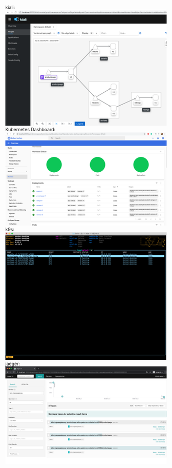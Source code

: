 kiali:
![Image description | width=100](Screen%20Shot%202020-04-30%20at%209.00.47%20PM.png)
Kubernetes Dashboard:
![Image description | width=100](Screen%20Shot%202020-04-30%20at%209.01.31%20PM.png)
k9s:
![Image description | width=100](Screen%20Shot%202020-04-30%20at%209.02.44%20PM.png)
jaeger:
![Image description | width=100](Screen%20Shot%202020-05-01%20at%205.34.27%20PM.png)

